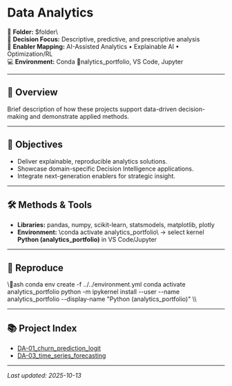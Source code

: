 # Data Analytics

📂 **Folder:** \$folder\  
🧭 **Decision Focus:** Descriptive, predictive, and prescriptive analysis  
🧩 **Enabler Mapping:** AI-Assisted Analytics • Explainable AI • Optimization/RL  
💻 **Environment:** Conda \nalytics_portfolio\, VS Code, Jupyter

---

## 📌 Overview
Brief description of how these projects support data-driven decision-making and demonstrate applied methods.

---

## 🎯 Objectives
- Deliver explainable, reproducible analytics solutions.  
- Showcase domain-specific Decision Intelligence applications.  
- Integrate next-generation enablers for strategic insight.

---

## 🛠️ Methods & Tools
- **Libraries:** pandas, numpy, scikit-learn, statsmodels, matplotlib, plotly  
- **Environment:** \conda activate analytics_portfolio\ → select kernel **Python (analytics_portfolio)** in VS Code/Jupyter

---

## 🔁 Reproduce
\\\ash
conda env create -f ../../environment.yml
conda activate analytics_portfolio
python -m ipykernel install --user --name analytics_portfolio --display-name "Python (analytics_portfolio)"
\\\

---

## 📚 Project Index
- [DA-01_churn_prediction_logit](./DA-01_churn_prediction_logit/)
- [DA-03_time_series_forecasting](./DA-03_time_series_forecasting/)

---

_Last updated: 2025-10-13_

